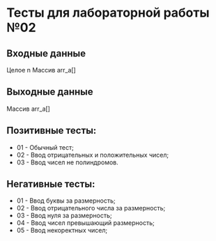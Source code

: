 # Тесты для лабораторной работы №02

## Входные данные
Целое n
Массив arr_a[]

## Выходные данные
Массив arr_a[]

## Позитивные тесты:
- 01 - Обычный тест;
- 02 - Ввод отрицательных и положительных чисел;
- 03 - Ввод чисел не полиндромов.

## Негативные тесты:
- 01 - Ввод буквы за размерность;
- 02 - Ввод отрицательного числа за размерность;
- 03 - Ввод нуля за размерность;
- 04 - Ввод чисел превышающий размерность;
- 05 - Ввод некоректных чисел;
